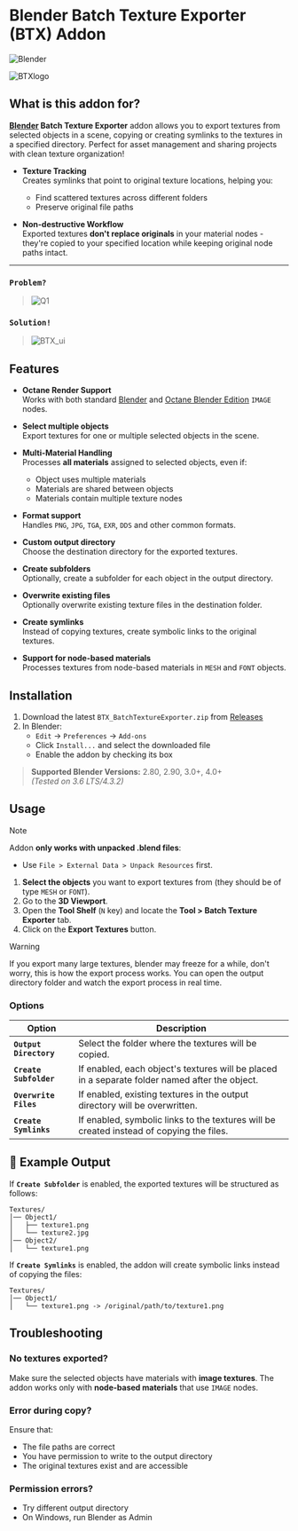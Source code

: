 # Blender Batch Texture Exporter (BTX) Addon
![Blender](https://img.shields.io/badge/Blender-%23F5792A.svg?style=for-the-badge&logo=blender&logoColor=white)

![BTXlogo](https://qu.ax/EKkBL.png)

## What is this addon for?

**[<ins>Blender</ins>](https://www.blender.org/) Batch Texture Exporter** addon allows you to export textures from selected objects in a scene, copying or creating symlinks to the textures in a specified directory. Perfect for asset management and sharing projects with clean texture organization!

- **Texture Tracking**  
  Creates symlinks that point to original texture locations, helping you:
  - Find scattered textures across different folders
  - Preserve original file paths

- **Non-destructive Workflow**  
  Exported textures **don't replace originals** in your material nodes - they're copied to your specified location while keeping original node paths intact.

---
### `Problem?`
>![Q1](https://qu.ax/jjpyn.jpg)

### `Solution!`
>![BTX_ui](https://qu.ax/NKapF.png)

## Features

- **Octane Render Support**  
  Works with both standard [<ins>Blender</ins>](https://www.blender.org/) and [<ins>Octane Blender Edition</ins>](https://home.otoy.com/render/octane-render/) `IMAGE` nodes.

- **Select multiple objects**  
  Export textures for one or multiple selected objects in the scene.

- **Multi-Material Handling**  
  Processes **all materials** assigned to selected objects, even if:
  - Object uses multiple materials
  - Materials are shared between objects
  - Materials contain multiple texture nodes

- **Format support**  
  Handles `PNG`, `JPG`, `TGA`, `EXR`, `DDS` and other common formats.

- **Custom output directory**  
  Choose the destination directory for the exported textures.

- **Create subfolders**  
  Optionally, create a subfolder for each object in the output directory.

- **Overwrite existing files**  
  Optionally overwrite existing texture files in the destination folder.

- **Create symlinks**  
  Instead of copying textures, create symbolic links to the original textures.

- **Support for node-based materials**  
  Processes textures from node-based materials in `MESH` and `FONT` objects.


## Installation

1. Download the latest `BTX_BatchTextureExporter.zip` from [<ins>Releases</ins>](https://github.com/LocalDataBase/BTX/releases)
2. In Blender:
   - `Edit` → `Preferences` → `Add-ons`
   - Click `Install...` and select the downloaded file
   - Enable the addon by checking its box

> **Supported Blender Versions:** 2.80, 2.90, 3.0+, 4.0+  
> *(Tested on 3.6 LTS/4.3.2)*

## Usage

> [!NOTE]
>Addon **only works with unpacked .blend files**:
>   - Use `File > External Data > Unpack Resources` first.

1. **Select the objects** you want to export textures from (they should be of type `MESH` or `FONT`).
2. Go to the **3D Viewport**.
3. Open the **Tool Shelf** (`N` key) and locate the **Tool > Batch Texture Exporter** tab.
4. Click on the **Export Textures** button.

> [!WARNING]
> If you export many large textures, blender may freeze for a while, don't worry, this is how the export process works. You can open the output directory folder and watch the export process in real time.

### Options

| Option                | Description |
|-----------------------|-------------|
| **`Output Directory`**  | Select the folder where the textures will be copied. |
| **`Create Subfolder`**  | If enabled, each object's textures will be placed in a separate folder named after the object. |
| **`Overwrite Files`**   | If enabled, existing textures in the output directory will be overwritten. |
| **`Create Symlinks`**   | If enabled, symbolic links to the textures will be created instead of copying the files. |


## 📂 Example Output

If **`Create Subfolder`** is enabled, the exported textures will be structured as follows:

```
Textures/
│── Object1/
│   ├── texture1.png
│   └── texture2.jpg
│── Object2/
│   └── texture1.png
```

If **`Create Symlinks`** is enabled, the addon will create symbolic links instead of copying the files:

```
Textures/
│── Object1/
│   └── texture1.png -> /original/path/to/texture1.png
```


## Troubleshooting

### No textures exported?
Make sure the selected objects have materials with **image textures**. The addon works only with **node-based materials** that use `IMAGE` nodes.

### Error during copy?
Ensure that:
- The file paths are correct
- You have permission to write to the output directory
- The original textures exist and are accessible

### Permission errors?
- Try different output directory
- On Windows, run Blender as Admin
